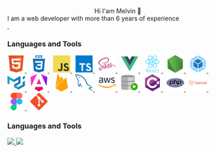 <div align="center">
        Hi I'am Melvin 👋
    </div>
    <div>
        I am a web developer with more than 6 years of experience
    </div>
    <div>
        <a target="_blank" rel="noopener noreferrer" href="https://drive.google.com/file/d/1j9v6DBtSuLSaGWfs-m3xohTW7iMEBvJV">
        <img src="https://drive.google.com/file/d/1j9v6DBtSuLSaGWfs-m3xohTW7iMEBvJV" alt="">
        </a>&nbsp;
    </div>
    <div class="markdown-heading" dir="auto">
        <h3 class="heading-element" dir="auto">Languages and Tools</h3>
    </div>
    <div>
        <div dir="auto">
            <a target="_blank" rel="noopener noreferrer" href="https://github.com/devicons/devicon/blob/master/icons/html5/html5-original.svg">
                <img src="https://github.com/devicons/devicon/raw/master/icons/html5/html5-original.svg" title="HTML5" alt="HTML" width="40" height="40" style="max-width: 100%;">
            </a>&nbsp;
            <a target="_blank" rel="noopener noreferrer" href="https://github.com/devicons/devicon/blob/master/icons/css3/css3-plain-wordmark.svg">
                <img src="https://github.com/devicons/devicon/raw/master/icons/css3/css3-plain-wordmark.svg" title="CSS3" alt="CSS" width="40" height="40" style="max-width: 100%;">
            </a>&nbsp;
            <a target="_blank" rel="noopener noreferrer" href="https://github.com/devicons/devicon/blob/master/icons/javascript/javascript-original.svg">
                <img src="https://github.com/devicons/devicon/raw/master/icons/javascript/javascript-original.svg" title="JavaScript" alt="JavaScript" width="40" height="40" style="max-width: 100%;">
            </a>&nbsp;
            <a target="_blank" rel="noopener noreferrer" href="https://github.com/devicons/devicon/blob/master/icons/typescript/typescript-original.svg">
                <img src="https://github.com/devicons/devicon/raw/master/icons/typescript/typescript-original.svg" title="Typescript" alt="Typescript" width="40" height="40" style="max-width: 100%;">
            </a>&nbsp;
            <a target="_blank" rel="noopener noreferrer" href="https://github.com/devicons/devicon/blob/master/icons/sass/sass-original.svg">
                <img src="https://github.com/devicons/devicon/raw/master/icons/sass/sass-original.svg" title="SASS" alt="SASS" width="40" height="40" style="max-width: 100%;">
            </a>&nbsp;
            <a target="_blank" rel="noopener noreferrer" href="https://github.com/devicons/devicon/blob/master/icons/vuejs/vuejs-original.svg">
                <img src="https://github.com/devicons/devicon/raw/master/icons/vuejs/vuejs-original.svg" title="Vuejs" alt="Vuejs" width="40" height="40" style="max-width: 100%;">
            </a>&nbsp;
            <a target="_blank" rel="noopener noreferrer" href="https://github.com/devicons/devicon/blob/master/icons/react/react-original-wordmark.svg">
                <img src="https://github.com/devicons/devicon/raw/master/icons/react/react-original-wordmark.svg" title="React" alt="React" width="40" height="40" style="max-width: 100%;">
            </a>&nbsp;
            <a target="_blank" rel="noopener noreferrer" href="https://github.com/devicons/devicon/blob/master/icons/nodejs/nodejs-original.svg">
                <img src="https://github.com/devicons/devicon/raw/master/icons/nodejs/nodejs-original.svg" title="NodeJS" alt="NodeJS" width="40" height="40" style="max-width: 100%;">
            </a>&nbsp;
            <a target="_blank" rel="noopener noreferrer" href="https://github.com/devicons/devicon/blob/master/icons/webpack/webpack-original.svg">
                <img src="https://github.com/devicons/devicon/raw/master/icons/webpack/webpack-original.svg" title="Webpack" alt="Webpack" width="40" height="40" style="max-width: 100%;">
            </a>&nbsp;
            <a target="_blank" rel="noopener noreferrer" href="https://github.com/devicons/devicon/blob/master/icons/materialui/materialui-original.svg">
                <img src="https://github.com/devicons/devicon/raw/master/icons/materialui/materialui-original.svg" title="Material UI" alt="Material UI" width="40" height="40" style="max-width: 100%;">
            </a>&nbsp;
            <a target="_blank" rel="noopener noreferrer" href="https://github.com/devicons/devicon/blob/master/icons/angular/angular-original.svg">
                <img src="https://github.com/devicons/devicon/blob/master/icons/angular/angular-original.svg" title="Flutter" alt="Flutter" width="40" height="40" style="max-width: 100%;">
            </a>&nbsp;
            <a target="_blank" rel="noopener noreferrer" href="https://github.com/devicons/devicon/blob/master/icons/firebase/firebase-plain.svg">
                <img src="https://github.com/devicons/devicon/raw/master/icons/firebase/firebase-plain.svg" title="Firebase" alt="Firebase" width="40" height="40" style="max-width: 100%;">
            </a>&nbsp;
            <a target="_blank" rel="noopener noreferrer" href="https://github.com/devicons/devicon/blob/master/icons/mysql/mysql-original.svg">
                <img src="https://github.com/devicons/devicon/raw/master/icons/mysql/mysql-original.svg" title="MySQL" alt="MySQL" width="40" height="40" style="max-width: 100%;">
            </a>&nbsp;
            <a target="_blank" rel="noopener noreferrer" href="https://github.com/devicons/devicon/blob/master/icons/amazonwebservices/amazonwebservices-original.svg">
                <img src="https://github.com/devicons/devicon/blob/master/icons/amazonwebservices/amazonwebservices-original-wordmark.svg" title="AWS" alt="AWS" width="40" height="40" style="max-width: 100%;">
            </a>&nbsp;
            <a target="_blank" rel="noopener noreferrer" href="https://github.com/devicons/devicon/blob/master/icons/sqldeveloper/sqldeveloper-original.svg">
                <img src="https://github.com/devicons/devicon/blob/master/icons/sqldeveloper/sqldeveloper-original.svg" title="SQL" alt="SQL " width="40" height="40" style="max-width: 100%;">
            </a>&nbsp;
            <a target="_blank" rel="noopener noreferrer" href="https://github.com/devicons/devicon/blob/master/icons/csharp/csharp-original.svg">
                <img src="https://github.com/devicons/devicon/blob/master/icons/csharp/csharp-original.svg" title="Csharp" alt="Csharp " width="40" height="40" style="max-width: 100%;">
            </a>&nbsp;
            <a target="_blank" rel="noopener noreferrer" href="https://github.com/devicons/devicon/blob/master/icons/php/php-original.svg">
                <img src="https://github.com/devicons/devicon/blob/master/icons/php/php-original.svg" title="PHP" alt="PHP" width="40" height="40" style="max-width: 100%;">
            </a>&nbsp;
            <a target="_blank" rel="noopener noreferrer" href="https://github.com/devicons/devicon/blob/master/icons/laravel/laravel-original-wordmark.svg">
                <img src="https://github.com/devicons/devicon/blob/master/icons/laravel/laravel-original-wordmark.svg" title="Laravel" alt="Laravel" width="40" height="40" style="max-width: 100%;">
            </a>&nbsp;
            <a target="_blank" rel="noopener noreferrer" href="https://github.com/devicons/devicon/blob/master/icons/figma/figma-original.svg">
                <img src="https://github.com/devicons/devicon/blob/master/icons/figma/figma-original.svg" title="Laravel" alt="Laravel" width="40" height="40" style="max-width: 100%;">
            </a>&nbsp;
            <a target="_blank" rel="noopener noreferrer" href="https://github.com/devicons/devicon/blob/master/icons/git/git-original.svg">
                <img src="https://github.com/devicons/devicon/raw/master/icons/git/git-original.svg" title="Git" alt="Git" width="40" height="40" style="max-width: 100%;"></a>
          </div>
    </div>
    <div class="markdown-heading" dir="auto">
        <h3 class="heading-element" dir="auto">Languages and Tools</h3>
    </div>
    <p dir="auto">

<a href="https://github.com/melvingomez">
  <img height="180em" src="https://github-readme-stats-eight-theta.vercel.app/api?username=melvingomez&show_icons=true&theme=algolia&include_all_commits=true&count_private=true"/>
  <img height="180em" src="https://github-readme-stats-eight-theta.vercel.app/api/top-langs/?username=melvingomez&layout=compact&langs_count=8&theme=algolia"/>
</a>
    </p>

<!--
**melvingomez/melvingomez** is a ✨ _special_ ✨ repository because its `README.md` (this file) appears on your GitHub profile.

Here are some ideas to get you started:

- 🔭 I’m currently working on ...
- 🌱 I’m currently learning ...
- 👯 I’m looking to collaborate on ...
- 🤔 I’m looking for help with ...
- 💬 Ask me about ...
- 📫 How to reach me: ...
- 😄 Pronouns: ...
- ⚡ Fun fact: ...
-->
